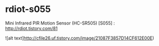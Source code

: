 # rdiot-s055
Mini Infrared PIR Motion Sensor (HC-SR505) [S055] : http://rdiot.tistory.com/81

![alt text]http://cfile26.uf.tistory.com/image/21087F3857D14CF612E00E)
